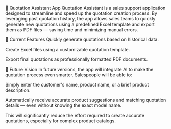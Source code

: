 📄 Quotation Assistant App
Quotation Assistant is a sales support application designed to streamline and speed up the quotation creation process. By leveraging past quotation history, the app allows sales teams to quickly generate new quotations using a predefined Excel template and export them as PDF files — saving time and minimizing manual errors.

🚀 Current Features
Quickly generate quotations based on historical data.

Create Excel files using a customizable quotation template.

Export final quotations as professionally formatted PDF documents.

🌟 Future Vision
In future versions, the app will integrate AI to make the quotation process even smarter. Salespeople will be able to:

Simply enter the customer's name, product name, or a brief product description.

Automatically receive accurate product suggestions and matching quotation details — even without knowing the exact model name.

This will significantly reduce the effort required to create accurate quotations, especially for complex product catalogs.
